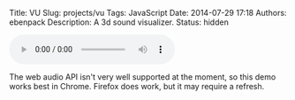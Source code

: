 Title: VU
Slug: projects/vu
Tags: JavaScript
Date: 2014-07-29 17:18
Authors: ebenpack
Description: A 3d sound visualizer.
Status: hidden

<canvas id="canvas" width="600px" height="400px" style="background-color:black;"></canvas>
<audio id="audio" preload="auto" controls>
  <source src="{filename}/audio/piano-sonata-no13.ogg" type="audio/ogg" />
  <source src="{filename}/audio/piano-sonata-no13.mp3" type="audio/mpeg" />
</audio>
<div>
    <p>The web audio API isn't very well supported at the moment, so this demo works best in Chrome. Firefox does work, but it may require a refresh.</p>
</div>
<script src="{filename}/js/wireframe.js"></script>
<script src="{filename}/js/vu.demo.js"></script>
